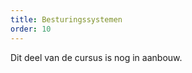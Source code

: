 ```yaml
---
title: Besturingssystemen
order: 10
---
```


<Fixme>

Dit deel van de cursus is nog in aanbouw.

</Fixme>
